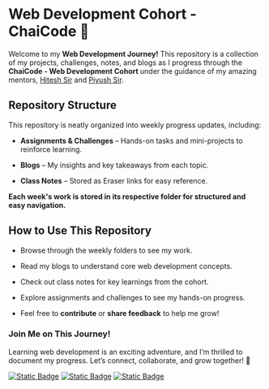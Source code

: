 # Web Development Cohort - ChaiCode 🍵

Welcome to my **Web Development Journey!**  This repository is a collection of my projects, challenges, notes, and blogs as I progress through the **ChaiCode - Web Development Cohort** under the guidance of my amazing mentors, [Hitesh Sir](https://x.com/Hiteshdotcom) and [Piyush Sir](https://x.com/piyushgarg_dev).

## Repository Structure
This repository is neatly organized into weekly progress updates, including:

- **Assignments & Challenges** – Hands-on tasks and mini-projects to reinforce learning.

- **Blogs** – My insights and key takeaways from each topic.

- **Class Notes** – Stored as Eraser links for easy reference.

**Each week's work is stored in its respective folder for structured and easy navigation.**

## How to Use This Repository
- Browse through the weekly folders to see my work.

- Read my blogs to understand core web development concepts.

- Check out class notes for key learnings from the cohort.

- Explore assignments and challenges to see my hands-on progress.

- Feel free to **contribute** or **share feedback** to help me grow!



### Join Me on This Journey!
Learning web development is an exciting adventure, and I’m thrilled to document my progress. Let’s connect, collaborate, and grow together! 🌟

[<img alt="Static Badge" src="https://img.shields.io/badge/discord-adityxrajj-ff6347?style=flat&">](https://discord.com/users/848392408563712020) [<img alt="Static Badge" src="https://img.shields.io/badge/twitter-%40adityaraj__5-1e90ff?style=flat&">](https://twitter.com/adityaraj_5) [<img alt="Static Badge" src="https://img.shields.io/badge/linkedin-in%2Fadityaraj5-32cd32?style=flat">](https://www.linkedin.com/in/adityaraj5/) 

